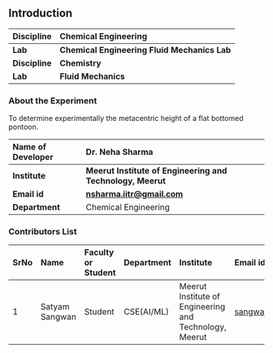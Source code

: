 ## Introduction



<b>Discipline | <b>Chemical Engineering
:--|:--|
<b> Lab | <b> Chemical Engineering Fluid Mechanics Lab
<b>Discipline | <b>Chemistry
<b> Lab | <b> Fluid Mechanics

### About the Experiment 

To determine experimentally the metacentric height of a flat bottomed pontoon.

<b>Name of Developer | <b> Dr. Neha Sharma 
:--|:--|
<b> Institute | <b>  Meerut Institute of Engineering and Technology, Meerut
<b> Email id|     <b>  	nsharma.iitr@gmail.com
<b> Department |  	Chemical Engineering 

### Contributors List

SrNo | Name | Faculty or Student | Department| Institute | Email id
:--|:--|:--|:--|:--|:--|
1 |Satyam Sangwan |Student | CSE(AI/ML)| Meerut Institute of Engineering and Technology, Meerut |sangwanmadhu2003@gmail.com

